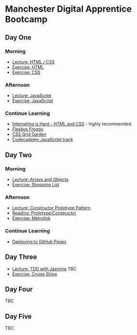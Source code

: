 # Manchester Digital Apprentice Bootcamp

## Day One

### Morning

* [Lecture: HTML / CSS](https://docs.google.com/presentation/d/1GrqFI08ZMsuHoUYeVbAkMX0ElhzDLsYecswVEhnYTg8/edit?usp=sharing)
* [Exercise: HTML](day_one/html_exercise.md)
* [Exercise: CSS](day_one/css_exercise.md)

### Afternoon

* [Lecture: JavaScript](https://docs.google.com/presentation/d/1HtXrrCcD5_Sow2iIsmQq9D599rH8hlXpPPjXh7dSvGs/edit?usp=sharing)
* [Exercise: JavaScript](day_one/js_exercise.md)

### Continue Learning

* [Interneting is Hard - HTML and CSS](https://internetingishard.com/html-and-css/) - highly recommended.
* [Flexbox Froggy](http://flexboxfroggy.com/)
* [CSS Grid Garden](http://cssgridgarden.com/)
* [Codecademy JavaScript track](https://www.codecademy.com/learn/introduction-to-javascript)

## Day Two

### Morning
* [Lecture: Arrays and Objects](https://docs.google.com/presentation/d/14fCamXxXbV7QCzpfxkYV-YaeQhdRc4Rb8aOuuAGMSKo/edit?usp=sharing)
* [Exercise: Shopping List](day_two/shopping_list/part1.md)

### Afternoon
* [Lecture: Constructor Prototype Pattern](https://docs.google.com/presentation/d/1Wrnto9tov6b1kAR5z3TYcVPa0GPm9-rz1fu1Oq__XD8/edit?usp=sharing)
* [Reading: Prototype/Constructor](prototype-constructor.md)
* [Exercise: Metrolink](day_two/metrolink/part1.md)

### Continue Learning

* [Deploying to GitHub Pages](deploy.md)

## Day Three

* [Lecture: TDD with Jasmine](https://docs.google.com/presentation/d/1qxsssQHiNiKs5VgQg5GgjzjrFBPTMBP83Xuv9f5H-ZU/edit?usp=sharing)	TBC
* [Exercise: Cruise Ships](day_three/cruise_ships/lesson1_introduction.md)

## Day Four

TBC

## Day Five

TBC
